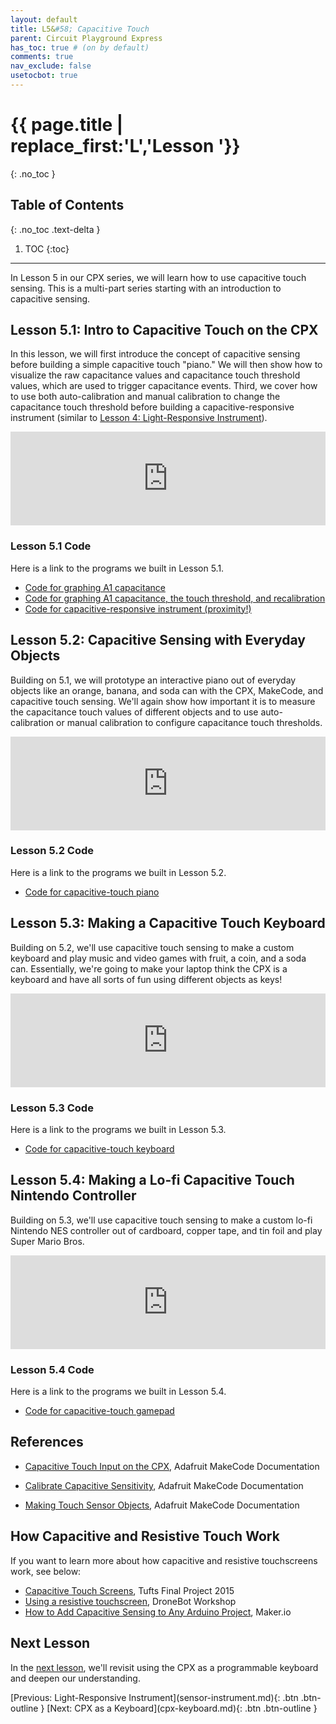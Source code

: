 ```yaml
---
layout: default
title: L5&#58; Capacitive Touch
parent: Circuit Playground Express
has_toc: true # (on by default)
comments: true
nav_exclude: false
usetocbot: true
---
```

# {{ page.title | replace_first:'L','Lesson '}}
{: .no_toc }

## Table of Contents
{: .no_toc .text-delta }

1. TOC
{:toc}
---

In Lesson 5 in our CPX series, we will learn how to use capacitive touch sensing. This is a multi-part series starting with an introduction to capacitive sensing.

## Lesson 5.1: Intro to Capacitive Touch on the CPX

In this lesson, we will first introduce the concept of capacitive sensing before building a simple capacitive touch "piano." We will then show how to visualize the raw capacitance values and capacitance touch threshold values, which are used to trigger capacitance events. Third, we cover how to use both auto-calibration and manual calibration to change the capacitance touch threshold before building a capacitive-responsive instrument (similar to [Lesson 4: Light-Responsive Instrument](sensor-instrument.md)). 

<div class="iframe-container">
  <iframe width="100%" src="https://www.youtube.com/embed/HKwtXrTdocE" title="YouTube video player" frameborder="0" allow="accelerometer; autoplay; clipboard-write; encrypted-media; gyroscope; picture-in-picture; web-share" allowfullscreen></iframe>
</div>

### Lesson 5.1 Code

Here is a link to the programs we built in Lesson 5.1.

- [Code for graphing A1 capacitance](https://makecode.com/_EWVVviTtzWC5)
- [Code for graphing A1 capacitance, the touch threshold, and recalibration](https://makecode.com/_XKm2wUYgWcw9)
- [Code for capacitive-responsive instrument (proximity!)](https://makecode.com/_8pAMay1XXg6W)

## Lesson 5.2: Capacitive Sensing with Everyday Objects

Building on 5.1, we will prototype an interactive piano out of everyday objects like an orange, banana, and soda can with the CPX, MakeCode, and capacitive touch sensing. We'll again show how important it is to measure the capacitance touch values of different objects and to use auto-calibration or manual calibration to configure capacitance touch thresholds.

<div class="iframe-container">
  <iframe width="100%" src="https://www.youtube.com/embed/_eMAbP7ATOU" title="YouTube video player" frameborder="0" allow="accelerometer; autoplay; clipboard-write; encrypted-media; gyroscope; picture-in-picture; web-share" allowfullscreen></iframe>
</div>

### Lesson 5.2 Code

Here is a link to the programs we built in Lesson 5.2.

- [Code for capacitive-touch piano](https://makecode.com/_X18RPxJte8EU)

## Lesson 5.3: Making a Capacitive Touch Keyboard

Building on 5.2, we'll use capacitive touch sensing to make a custom keyboard and play music and video games with fruit, a coin, and a soda can. Essentially, we're going to make your laptop think the CPX is a keyboard and have all sorts of fun using different objects as keys!

<div class="iframe-container">
  <iframe width="100%" src="https://www.youtube.com/embed/DrqrGA9OtvE" title="YouTube video player" frameborder="0" allow="accelerometer; autoplay; clipboard-write; encrypted-media; gyroscope; picture-in-picture; web-share" allowfullscreen></iframe>
</div>

### Lesson 5.3 Code

Here is a link to the programs we built in Lesson 5.3.

- [Code for capacitive-touch keyboard](https://makecode.com/_cfwTFgTK1AAy)

## Lesson 5.4: Making a Lo-fi Capacitive Touch Nintendo Controller

Building on 5.3, we'll use capacitive touch sensing to make a custom lo-fi Nintendo NES controller out of cardboard, copper tape, and tin foil and play Super Mario Bros.

<div class="iframe-container">
  <iframe width="100%" src="https://www.youtube.com/embed/2HasGGKsyI0" title="YouTube video player" frameborder="0" allow="accelerometer; autoplay; clipboard-write; encrypted-media; gyroscope; picture-in-picture; web-share" allowfullscreen></iframe>
</div>

### Lesson 5.4 Code

Here is a link to the programs we built in Lesson 5.4.

- [Code for capacitive-touch gamepad](https://makecode.com/_2q5bAx9ch5am)

<!-- Ideas for Lesson 5.5 and beyond:
- Make Simon Says with touchpads and sound. See: https://learn.adafruit.com/simon-game-clone-with-circuitplayground-express-and-circuitpython 
- 
- -->

<!-- Flow:
Remember A0 cannot be used for capacitive touch
- Start with end result. A capacitive touch fruit piano (note: can edit this in)

- Then very simply with a capacitive touch on A1. Remember A0 cannot be used for capacitive touch. Show diagram.
- Build up A1 touch. Show console out when your finger touches the pad.
- Then build up touchpads A1 - A3
- But the exciting part is when we hook up to other conductive objects. Let's try a 
- Here's code for simple capactive touch on A1 that also shows the threshold. This threshold is really important
  as it's what triggers a touch event. https://makecode.com/_EWVVviTtzWC5
- How does this work? Well, when your program first starts, it calls a calibration sequence for the touchpads, which determines the capacitance threshold necessary to trigger a touch. Let's take a look
- Then build it up on all touchpads A1 through A3
- Now, here's the fun part. We can hook up external objects that are conductive. "Connecting an object to a touch pin can make it touch sensor. When some object is connected to a pin, it changes the capacitance that is measured for the pin. When your program starts, it calibrates its measurement of capacitance for the pin surface and any object connected to it. This allows it to properly detect your touch." https://makecode.adafruit.com/learnsystem/pins-tutorial/touch-input/sensor-objects

- Then show to make hover gesture that changes pitch? -->

<!-- Capacitive sensing technology works by measuring the change in capacitance (the ability of a system to store an electric charge) within its projected field due to the presence of a conductive object. See: https://www.rspinc.com/blog/contract-manufacturing/what-is-a-capacitive-touch-sensor-how-are-they-used/ -->

<!-- From Wikipedia:
"Capacitive sensing (sometimes capacitance sensing) is an electrical sensing method that can detect and measure anything that is conductive or has a dielectric constant (which is a measure of a substance's ability to store energy) different from air. ...

Many types of sensors use capacitive sensing, including sensors to detect and measure proximity, pressure, humidity.

And you're surrounded by capacitive sensing—it's how modern touchscreens and touchpads work as well" -->

<!-- Adafruit Touch Sensor Docs: https://makecode.adafruit.com/reference/input/button/touch-sensors 
Adafruit Capacitive lesson: https://learn.adafruit.com/make-it-sense/makecode-6-->

## References

<!-- https://makecode.adafruit.com/learnsystem/pins-tutorial/devices/capacitors -->

- [Capacitive Touch Input on the CPX](https://makecode.adafruit.com/learnsystem/pins-tutorial/touch-input), Adafruit MakeCode Documentation

- [Calibrate Capacitive Sensitivity](https://makecode.adafruit.com/learnsystem/pins-tutorial/touch-input/calibrate-sensitivity), Adafruit MakeCode Documentation

- [Making Touch Sensor Objects](https://makecode.adafruit.com/learnsystem/pins-tutorial/touch-input/sensor-objects), Adafruit MakeCode Documentation

## How Capacitive and Resistive Touch Work

If you want to learn more about how capacitive and resistive touchscreens work, see below:

- [Capacitive Touch Screens](https://youtu.be/BR4wNq6WGkg), Tufts Final Project 2015
- [Using a resistive touchscreen](https://www.youtube.com/watch?v=_GT_sgbKQrc), DroneBot Workshop
- [How to Add Capacitive Sensing to Any Arduino Project](https://www.digikey.com/en/maker/blogs/2021/how-to-add-capacitive-sensing-to-any-arduino-project), Maker.io

<!-- ## Previous Lesson

<span class="fs-6">
[Previous: Light-Responsive Instrument](sensor-instrument.md){: .btn .btn-outline }
</span> -->

## Next Lesson

In the [next lesson](cpx-keyboard.md), we'll revisit using the CPX as a programmable keyboard and deepen our understanding.

<span class="fs-6">
[Previous: Light-Responsive Instrument](sensor-instrument.md){: .btn .btn-outline }
[Next: CPX as a Keyboard](cpx-keyboard.md){: .btn .btn-outline }
</span>